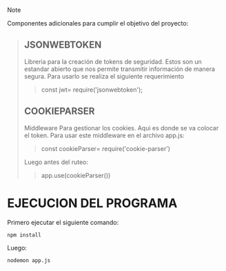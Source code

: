 > [!NOTE]
Componentes adicionales para cumplir el objetivo del proyecto:
> ## JSONWEBTOKEN
> Libreria para la creación de tokens de seguridad. Estos son un estandar abierto que nos permite transmitir información de manera segura.
> Para usarlo se realiza el siguiente requerimiento
> > const jwt= require('jsonwebtoken');
> ## COOKIEPARSER
> Middleware Para gestionar los cookies. Aqui es donde se va colocar el token.
> Para usar este middleware en el archivo app.js:
> > const cookieParser= require('cookie-parser')
> 
> Luego antes del ruteo:
> > app.use(cookieParser())



# EJECUCION DEL PROGRAMA

Primero ejecutar el siguiente comando:
```
npm install
```
Luego:
```
nodemon app.js
```


